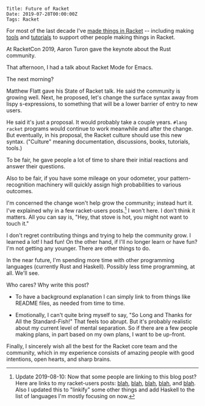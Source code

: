     Title: Future of Racket
    Date: 2019-07-28T00:00:00Z
    Tags: Racket

For most of the last decade I've [made things in Racket] -- including
making [tools] and [tutorials] to support other people making things
in Racket.

[made things in Racket]: https://www.greghendershott.com/2014/09/written-in-racket.html
[tools]: https://www.racket-mode.com/
[tutorials]: https://www.greghendershott.com/fear-of-macros/

At RacketCon 2019, Aaron Turon gave the keynote about the Rust
community.

That afternoon, I had a talk about Racket Mode for Emacs.

The next morning?

<!-- more -->

Matthew Flatt gave his State of Racket talk. He said the community is
growing well. Next, he proposed, let's change the surface syntax away
from lispy s-expressions, to something that will be a lower barrier of
entry to new users.

He said it's just a proposal. It would probably take a couple years.
`#lang racket` programs would continue to work meanwhile and after the
change. But eventually, in his proposal, the Racket culture should use
this new syntax. ("Culture" meaning documentation, discussions, books,
tutorials, tools.)

To be fair, he gave people a lot of time to share their initial
reactions and answer their questions.

Also to be fair, if you have some mileage on your odometer, your
pattern-recognition machinery will quickly assign high probabilities
to various outcomes.

I'm concerned the change won't help grow the community; instead hurt
it. I've explained why in a few racket-users posts.[^posts] I won't
here. I don't think it matters. All you can say is, "Hey, that stove
is hot, you might not want to touch it."

I don't regret contributing things and trying to help the community
grow. I learned a lot! I had fun! On the other hand, if I'll no longer
learn or have fun? I'm not getting any younger. There are other things
to do.

In the near future, I'm spending more time with other programming
languages (currently Rust and Haskell). Possibly less time
programming, at all. We'll see.

Who cares? Why write this post?

- To have a background explanation I can simply link to from things
  like README files, as needed from time to time.

- Emotionally, I can't quite bring myself to say, "So Long and Thanks
  for All the Standard-Fish!" That feels too abrupt. But it's probably
  realistic about my current level of mental separation. So if there
  are a few people making plans, in part based on my own plans, I want
  to be up-front.

Finally, I sincerely wish all the best for the Racket core team and
the community, which in my experience consists of amazing people with
good intentions, open hearts, and sharp brains.

[^posts]: Update 2019-08-10: Now that some people are linking to this blog post? Here are links to my racket-users posts: [blah](https://groups.google.com/d/msg/racket-users/ewWuCvbe93k/s_P94KBmCAAJ), [blah](https://groups.google.com/d/msg/racket-users/ewWuCvbe93k/dEHdpFZnCAAJ), [blah](https://groups.google.com/d/msg/racket-users/ewWuCvbe93k/aiskVQd1CAAJ), [blah](https://groups.google.com/d/msg/racket-users/ewWuCvbe93k/WpIl8bsWCgAJ), and [blah](https://groups.google.com/d/msg/racket-users/vN_1uUJZnXo/5bXiMEBvCgAJ). Also I updated this to "linkify" some other things and add Haskell to the list of languages I'm mostly focusing on now.

